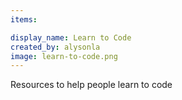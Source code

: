 ```yaml
---
items:

display_name: Learn to Code
created_by: alysonla
image: learn-to-code.png
---
```

Resources to help people learn to code
